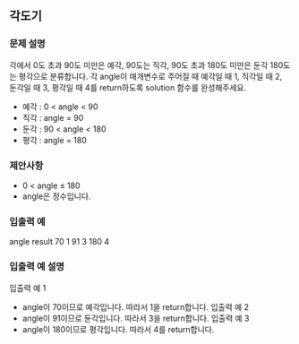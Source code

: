 ## 각도기

### 문제 설명
각에서 0도 초과 90도 미만은 예각, 90도는 직각, 90도 초과 180도 미만은 둔각 180도는 평각으로 분류합니다. 각 angle이 매개변수로 주어질 때 예각일 때 1, 직각일 때 2, 둔각일 때 3, 평각일 때 4를 return하도록 solution 함수를 완성해주세요.
- 예각 : 0 < angle < 90
- 직각 : angle = 90
- 둔각 : 90 < angle < 180
- 평각 : angle = 180

### 제안사항
- 0 < angle ≤ 180
- angle은 정수입니다.

### 입출력 예
angle   result
70      1
91      3
180     4

### 입출력 예 설명
입출력 예 1
- angle이 70이므로 예각입니다. 따라서 1을 return합니다.
입출력 예 2
- angle이 91이므로 둔각입니다. 따라서 3을 return합니다.
입출력 예 3
- angle이 180이므로 평각입니다. 따라서 4를 return합니다.